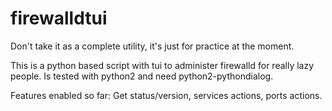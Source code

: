 # firewalldtui
Don't take it as a complete utility, it's just for practice at the moment.

This is a python based script with tui to administer firewalld for really lazy people.
Is tested with python2 and need python2-pythondialog.

Features enabled so far:
Get status/version, services actions, ports actions. 